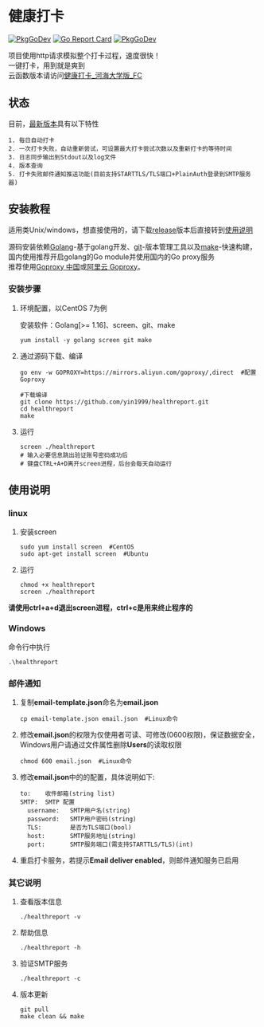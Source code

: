 # 健康打卡

[![PkgGoDev](https://github.com/yin1999/healthreport/workflows/build/badge.svg)](https://github.com/yin1999/healthreport) [![Go Report Card](https://goreportcard.com/badge/github.com/yin1999/healthreport)](https://goreportcard.com/report/github.com/yin1999/healthreport) [![PkgGoDev](https://pkg.go.dev/badge/github.com/yin1999/healthreport)](https://pkg.go.dev/github.com/yin1999/healthreport)

项目使用http请求模拟整个打卡过程，速度很快！  
一键打卡，用到就是爽到  
云函数版本请访问[健康打卡_河海大学版_FC](https://gitee.com/allo123/healthreport_fc)

## 状态

目前，[最新版本](https://github.com/yin1999/healthreport/releases/latest)具有以下特性

    1. 每日自动打卡
    2. 一次打卡失败，自动重新尝试，可设置最大打卡尝试次数以及重新打卡的等待时间
    3. 日志同步输出到Stdout以及log文件
    4. 版本查询
    5. 打卡失败邮件通知推送功能(目前支持STARTTLS/TLS端口+PlainAuth登录到SMTP服务器)

## 安装教程

适用类Unix/windows，想直接使用的，请下载[release](https://gitee.com/allo123/healthreport/releases)版本后直接转到[使用说明](#使用说明) 

源码安装依赖[Golang](https://golang.google.cn/)-基于golang开发、[git](https://git-scm.com/)-版本管理工具以及[make](https://www.gnu.org/software/make/)-快速构建，国内使用推荐开启golang的Go module并使用国内的Go proxy服务  
推荐使用[Goproxy 中国](https://goproxy.cn/)或[阿里云 Goproxy](https://developer.aliyun.com/mirror/goproxy)。

### 安装步骤

1. 环境配置，以CentOS 7为例

    安装软件：Golang[>= 1.16]、screen、git、make

       yum install -y golang screen git make

2. 通过源码下载、编译

       go env -w GOPROXY=https://mirrors.aliyun.com/goproxy/,direct  #配置Goproxy

       #下载编译
       git clone https://github.com/yin1999/healthreport.git
       cd healthreport
       make

3. 运行

       screen ./healthreport
       # 输入必要信息跳出验证账号密码成功后
       # 键盘CTRL+A+D离开screen进程，后台会每天自动运行

## 使用说明

### linux

1. 安装screen

       sudo yum install screen  #CentOS
       sudo apt-get install screen  #Ubuntu

2. 运行

       chmod +x healthreport
       screen ./healthreport

**请使用ctrl+a+d退出screen进程，ctrl+c是用来终止程序的**

### Windows

命令行中执行

    .\healthreport

### 邮件通知

1. 复制**email-template.json**命名为**email.json**

       cp email-template.json email.json  #Linux命令

2. 修改**email.json**的权限为仅使用者可读、可修改(0600权限)，保证数据安全，Windows用户请通过文件属性删除**Users**的读取权限

       chmod 600 email.json  #Linux命令

3. 修改**email.json**中的的配置，具体说明如下:

       to:    收件邮箱(string list)  
       SMTP:  SMTP 配置  
         username:   SMTP用户名(string)  
         password:   SMTP用户密码(string)  
         TLS:        是否为TLS端口(bool)  
         host:       SMTP服务地址(string)  
         port:       SMTP服务端口(需支持STARTTLS/TLS)(int)

4. 重启打卡服务，若提示**Email deliver enabled**，则邮件通知服务已启用

### 其它说明

1. 查看版本信息

       ./healthreport -v

2. 帮助信息

       ./healthreport -h

3. 验证SMTP服务

       ./healthreport -c

4. 版本更新

       git pull
       make clean && make
